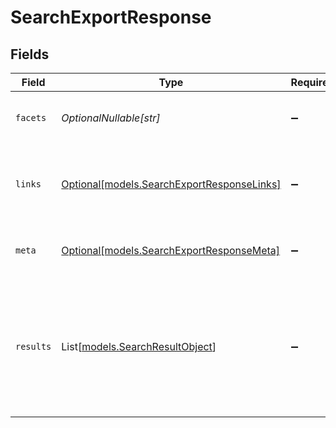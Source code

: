 # SearchExportResponse


## Fields

| Field                                                                                                                     | Type                                                                                                                      | Required                                                                                                                  | Description                                                                                                               |
| ------------------------------------------------------------------------------------------------------------------------- | ------------------------------------------------------------------------------------------------------------------------- | ------------------------------------------------------------------------------------------------------------------------- | ------------------------------------------------------------------------------------------------------------------------- |
| `facets`                                                                                                                  | *OptionalNullable[str]*                                                                                                   | :heavy_minus_sign:                                                                                                        | The facets corresponding to the search query                                                                              |
| `links`                                                                                                                   | [Optional[models.SearchExportResponseLinks]](../models/searchexportresponselinks.md)                                      | :heavy_minus_sign:                                                                                                        | The links to the previous and next entries via the cursor ids in the metadata.                                            |
| `meta`                                                                                                                    | [Optional[models.SearchExportResponseMeta]](../models/searchexportresponsemeta.md)                                        | :heavy_minus_sign:                                                                                                        | Metadata for the export query response.                                                                                   |
| `results`                                                                                                                 | List[[models.SearchResultObject](../models/searchresultobject.md)]                                                        | :heavy_minus_sign:                                                                                                        | May consist of tickets, users, groups, or organizations, as specified by the `result_type` property in each result object |